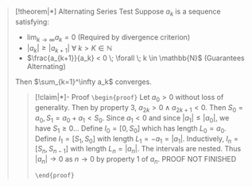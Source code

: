 
>[!theorem|*] Alternating Series Test
>Suppose $a_k$ is a sequence satisfying:
> - $\lim_{k \rightarrow \infty} a_k = 0$ (Required by divergence criterion)
> - $|a_k| \ge |a_{k+1}|$ $\forall \; k > K \in \mathbb{N}$
> - $\frac{a_{k+1}}{a_k} < 0 \; \forall \; k \in \mathbb{N}$ (Guarantees Alternating)
> 
> Then $\sum_{k=1}^\infty a_k$ converges.
>>[!claim|*]- Proof
>>`\begin{proof}` Let $a_0 >0$ without loss of generality. Then by property $3$, $a_{2k} > 0 \; \land \; a_{2k+1} < 0$. Then $S_0 = a_0, S_1 = a_0 + a_1 < S_0$. Since $a_1 < 0$ and since $|a_1| \le |a_0|$, we have $S_1 \ge 0$…
>>Define $I_0 = [0,S_0]$ which has length $L_0 = a_0$.
>> Define $I_1 = [S_1, S_0]$ with length $L_1 = -a_1 = |a_1|$.
>> Inductively, $I_n = [S_n, S_{n-1}]$ with length $L_n = |a_n|$.
>> The intervals are nested. Thus $|a_n| \rightarrow 0$ as $n \rightarrow 0$ by property $1$ of $a_n$. 
>> PROOF NOT FINISHED
>> 
>>  `\end{proof}`

